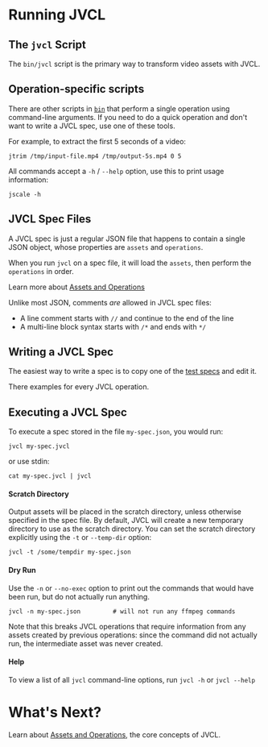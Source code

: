 # Running JVCL

## The `jvcl` Script
The `bin/jvcl` script is the primary way to transform video assets with JVCL.

## Operation-specific scripts
There are other scripts in [`bin`](../bin) that perform a single operation using
command-line arguments. If you need to do a quick operation and don't want to write
a JVCL spec, use one of these tools.

For example, to extract the first 5 seconds of a video:
```shell script
jtrim /tmp/input-file.mp4 /tmp/output-5s.mp4 0 5
```

All commands accept a `-h` / `--help` option, use this to print usage information:
```shell script
jscale -h
```

## JVCL Spec Files
A JVCL spec is just a regular JSON file that happens to contain a single JSON object,
whose properties are `assets` and `operations`.

When you run `jvcl` on a spec file, it will load the `assets`, then perform the `operations` in order.

Learn more about [Assets and Operations](concepts.md)

Unlike most JSON, comments *are* allowed in JVCL spec files:
* A line comment starts with `//` and continue to the end of the line
* A multi-line block syntax starts with `/*` and ends with `*/`

## Writing a JVCL Spec
The easiest way to write a spec is to copy one of the
[test specs](../src/test/resources/tests) and edit it.

There examples for every JVCL operation.

## Executing a JVCL Spec
To execute a spec stored in the file `my-spec.json`, you would run:
```shell script
jvcl my-spec.jvcl
```
or use stdin:
```shell script
cat my-spec.jvcl | jvcl
```

#### Scratch Directory
Output assets will be placed in the scratch directory, unless otherwise specified
in the spec file. By default, JVCL will create a new temporary directory to use as the scratch
directory. You can set the scratch directory explicitly using the `-t` or `--temp-dir` option:
```shell script
jvcl -t /some/tempdir my-spec.json
```

#### Dry Run
Use the `-n` or `--no-exec` option to print out the commands that would have been run,
but do not actually run anything.
```shell script
jvcl -n my-spec.json         # will not run any ffmpeg commands
```
Note that this breaks JVCL operations that require information from any assets created by
previous operations: since the command did not actually run, the intermediate asset was
never created.

#### Help
To view a list of all `jvcl` command-line options, run `jvcl -h` or `jvcl --help`

# What's Next?
Learn about [Assets and Operations](concepts.md), the core concepts of JVCL.
